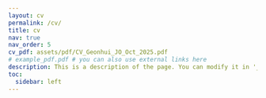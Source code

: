 ```yaml
---
layout: cv
permalink: /cv/
title: cv
nav: true
nav_order: 5
cv_pdf: assets/pdf/CV_Geonhui_JO_Oct_2025.pdf
# example_pdf.pdf # you can also use external links here
description: This is a description of the page. You can modify it in '_pages/cv.md'. You can also change or remove the top pdf download button.
toc:
  sidebar: left
---
```

